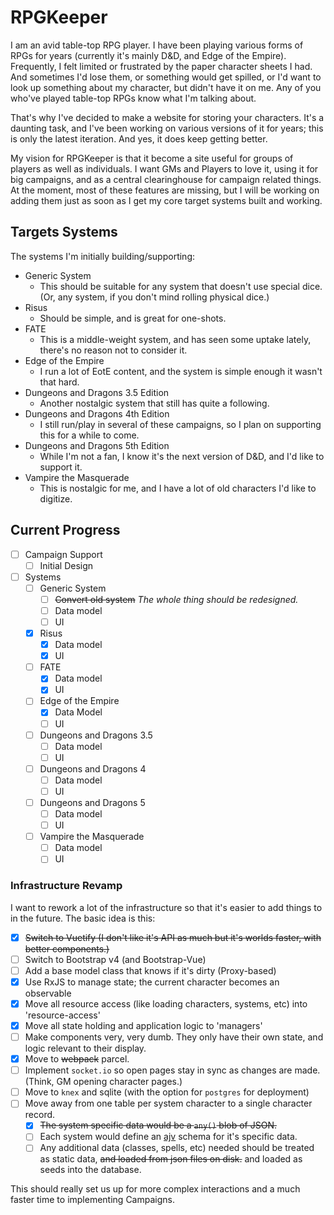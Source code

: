 # RPGKeeper

I am an avid table-top RPG player. I have been playing various forms of RPGs for years (currently it's mainly D&D, and 
Edge of the Empire). Frequently, I felt limited or frustrated by the paper character sheets I had. And sometimes I'd
lose them, or something would get spilled, or I'd want to look up something about my character, but didn't have it on me.
Any of you who've played table-top RPGs know what I'm talking about.

That's why I've decided to make a website for storing your characters. It's a daunting task, and I've been working on
various versions of it for years; this is only the latest iteration. And yes, it does keep getting better.

My vision for RPGKeeper is that it become a site useful for groups of players as well as individuals. I want GMs and 
Players to love it, using it for big campaigns, and as a central clearinghouse for campaign related things. At the 
moment, most of these features are missing, but I will be working on adding them just as soon as I get my core target 
systems built and working.

## Targets Systems

The systems I'm initially building/supporting:

* Generic System
    * This should be suitable for any system that doesn't use special dice. (Or, any system, if you don't mind rolling physical dice.)
* Risus
    * Should be simple, and is great for one-shots.
* FATE
    * This is a middle-weight system, and has seen some uptake lately, there's no reason not to consider it.
* Edge of the Empire
    * I run a lot of EotE content, and the system is simple enough it wasn't that hard.
* Dungeons and Dragons 3.5 Edition
    * Another nostalgic system that still has quite a following.
* Dungeons and Dragons 4th Edition
    * I still run/play in several of these campaigns, so I plan on supporting this for a while to come.
* Dungeons and Dragons 5th Edition
    * While I'm not a fan, I know it's the next version of D&D, and I'd like to support it.
* Vampire the Masquerade
    * This is nostalgic for me, and I have a lot of old characters I'd like to digitize.

## Current Progress

* [ ] Campaign Support
    * [ ] Initial Design
* [ ] Systems
    * [ ] Generic System
        * [ ] ~~Convert old system~~ _The whole thing should be redesigned._
        * [ ] Data model
        * [ ] UI
    * [X] Risus
        * [X] Data model
        * [X] UI
    * [ ] FATE
        * [X] Data model
        * [X] UI
    * [ ] Edge of the Empire
        * [X] Data Model
        * [ ] UI
    * [ ] Dungeons and Dragons 3.5
        * [ ] Data model
        * [ ] UI
    * [ ] Dungeons and Dragons 4
        * [ ] Data model
        * [ ] UI
    * [ ] Dungeons and Dragons 5
        * [ ] Data model
        * [ ] UI
    * [ ] Vampire the Masquerade
        * [ ] Data model
        * [ ] UI

### Infrastructure Revamp

I want to rework a lot of the infrastructure so that it's easier to add things to in the future. The basic idea is this:

* [X] ~~Switch to Vuetify (I don't like it's API as much but it's worlds faster, with better components.)~~
* [ ] Switch to Bootstrap v4 (and Bootstrap-Vue)
* [ ] Add a base model class that knows if it's dirty (Proxy-based)
* [X] Use RxJS to manage state; the current character becomes an observable
* [X] Move all resource access (like loading characters, systems, etc) into 'resource-access'
* [X] Move all state holding and application logic to 'managers'
* [ ] Make components very, very dumb. They only have their own state, and logic relevant to their display.
* [X] Move to ~~webpack~~ parcel.
* [ ] Implement `socket.io` so open pages stay in sync as changes are made. (Think, GM opening character pages.)
* [ ] Move to `knex` and sqlite (with the option for `postgres` for deployment)
* [ ] Move away from one table per system character to a single character record.
    * [X] ~~The system specific data would be a `any()` blob of JSON.~~
    * [ ] Each system would define an [ajv][] schema for it's specific data.
    * [ ] Any additional data (classes, spells, etc) needed should be treated as static data, ~~and loaded from json files on disk.~~ and loaded as seeds into the database.

This should really set us up for more complex interactions and a much faster time to implementing Campaigns.

[ajv]: http://epoberezkin.github.io/ajv/

